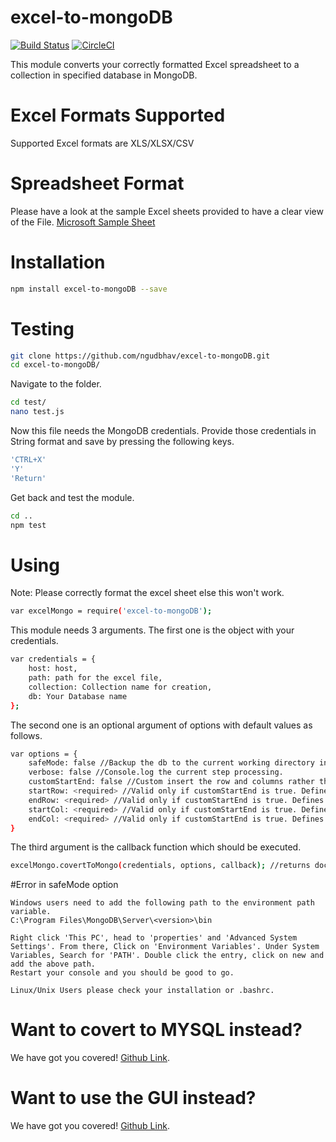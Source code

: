 # excel-to-mongoDB 

[![Build Status](https://travis-ci.com/ngudbhav/excel-to-mongoDB.svg?branch=master)](https://travis-ci.com/ngudbhav/excel-to-mongoDB)
[![CircleCI](https://circleci.com/gh/ngudbhav/excel-to-mongoDB.svg?style=svg)](https://circleci.com/gh/ngudbhav/excel-to-mongoDB)

This module converts your correctly formatted Excel spreadsheet to a collection in specified database in MongoDB.

# Excel Formats Supported
Supported Excel formats are XLS/XLSX/CSV

# Spreadsheet Format
Please have a look at the sample Excel sheets provided to have a clear view of the File. <a href="https://go.microsoft.com/fwlink/?LinkID=521962">Microsoft Sample Sheet</a>

# Installation
```sh
npm install excel-to-mongoDB --save
```

# Testing

```sh
git clone https://github.com/ngudbhav/excel-to-mongoDB.git
cd excel-to-mongoDB/
```
Navigate to the folder.
```sh
cd test/
nano test.js
```
Now this file needs the MongoDB credentials. Provide those credentials in String format and save by pressing the following keys.
```sh
'CTRL+X'
'Y'
'Return'
```
Get back and test the module.
```sh
cd ..
npm test
```
# Using
Note: Please correctly format the excel sheet else this won't work.
```sh
var excelMongo = require('excel-to-mongoDB');
```
This module needs 3 arguments.
The first one is the object with your credentials.

```sh
var credentials = {
	host: host,
	path: path for the excel file,
	collection: Collection name for creation,
	db: Your Database name
};
```
The second one is an optional argument of options with default values as follows.
```sh
var options = {
	safeMode: false //Backup the db to the current working directory in dump/<db> folder.
	verbose: false //Console.log the current step processing.
	customStartEnd: false //Custom insert the row and columns rather than full excel-file. Do take care! Specifying endRow or endCol may result in insertion of redundant data.
	startRow: <required> //Valid only if customStartEnd is true. Defines the start Row of the data.
	endRow: <required> //Valid only if customStartEnd is true. Defines the end Row of the data.
	startCol: <required> //Valid only if customStartEnd is true. Defines the start Column of the data.
	endCol: <required> //Valid only if customStartEnd is true. Defines the end Column of the data.
}
```
The third argument is the callback function which should be executed.

```sh
excelMongo.covertToMongo(credentials, options, callback); //returns documents inserted in the database.
```

#Error in safeMode option
```
Windows users need to add the following path to the environment path variable.
C:\Program Files\MongoDB\Server\<version>\bin

Right click 'This PC', head to 'properties' and 'Advanced System Settings'. From there, Click on 'Environment Variables'. Under System Variables, Search for 'PATH'. Double click the entry, click on new and add the above path.
Restart your console and you should be good to go.

Linux/Unix Users please check your installation or .bashrc.
```

# Want to covert to MYSQL instead?
We have got you covered! <a href="https://github.com/ngudbhav/excel-to-mysql">Github Link</a>.

# Want to use the GUI instead?
We have got you covered! <a href="https://github.com/ngudbhav/TriCo-electron-app">Github Link</a>.
